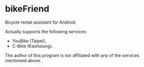 bikeFriend
===========

Bicycle rental assistant for Android.

Actually supports the following services:
- YouBike (Taipei),
- C-Bike (Kaohsiung).

The author of this program is not affiliated with any of the services mentioned above.